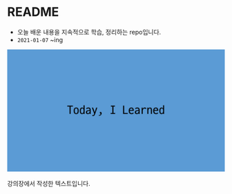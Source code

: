 # README

- 오늘 배운 내용을 지속적으로 학습, 정리하는 repo입니다.
- `2021-01-07` ~ing



![img](README.assets/img.png)



강의장에서 작성한 텍스트입니다.